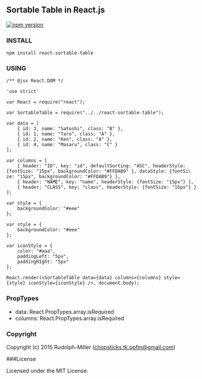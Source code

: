## Sortable Table in React.js

[![npm version](https://badge.fury.io/js/react-sortable-table.svg)](http://badge.fury.io/js/react-sortable-table)

### INSTALL
`npm install react-sortable-table`

### USING
```
/** @jsx React.DOM */

'use strict'

var React = require("react");

var SortableTable = require("../../react-sortable-table");

var data = [
    { id: 3, name: "Satoshi", class: "B" },
    { id: 1, name: "Taro", class: "A" },
    { id: 2, name: "Ken", class: "A" },
    { id: 4, name: "Masaru", class: "C" }
];

var columns = [
    { header: "ID", key: "id", defaultSorting: "ASC", headerStyle: {fontSize: "15px", backgroundColor: "#FFDAB9" }, dataStyle: {fontSi\
ze: "15px", backgroundColor: "#FFDAB9"} },
    { header: "NAME", key: "name", headerStyle: {fontSize: "15px"} },
    { header: "CLASS", key: "class", headerStyle: {fontSize: "15px"} }
];

var style = {
    backgroundColor: "#eee"
};

var style = {
    backgroundColor: "#eee"
};

var iconStyle = {
    color: "#aaa",
    paddingLeft: "5px",
    paddingRIght: "5px"
};

React.render(<SortableTable data={data} columns={columns} style={style} iconStyle={iconStyle} />, document.body);
```

### PropTypes
- data: React.PropTypes.array.isRequired
- columns: React.PropTypes.array.isRequired

### Copyright

Copyright (c) 2015 Rudolph-Miller (chopsticks.tk.ppfm@gmail.com)

###License

Licensed under the MIT License.
